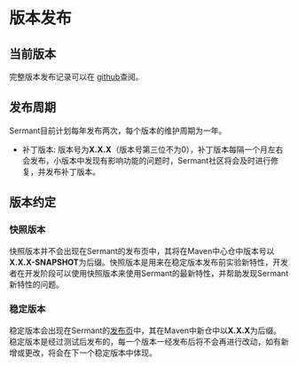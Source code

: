 # 版本发布

## 当前版本

完整版本发布记录可以在 [github](https://github.com/huaweicloud/Sermant)查阅。

## 发布周期

Sermant目前计划每年发布两次，每个版本的维护周期为一年。

- 补丁版本: 版本号为**X.X.X**（版本号第三位不为0），补丁版本每隔一个月左右会发布，小版本中发现有影响功能的问题时，Sermant社区将会及时进行修复，并发布补丁版本。

## 版本约定

### 快照版本

快照版本并不会出现在Sermant的发布页中，其将在Maven中心仓中版本号以 **X.X.X-SNAPSHOT**为后缀。快照版本是用来在稳定版本发布前实验新特性，开发者在开发阶段可以使用快照版本来使用Sermant的最新特性，并帮助发现Sermant新特性的问题。

### 稳定版本

稳定版本会出现在Sermant的[发布页](https://github.com/huaweicloud/Sermant/releases)中，其在Maven中新仓中以**X.X.X**为后缀。稳定版本是经过测试后发布的，每一个版本一经发布后将不会再进行改动，如有新增或更改，将会在下一个稳定版本中体现。